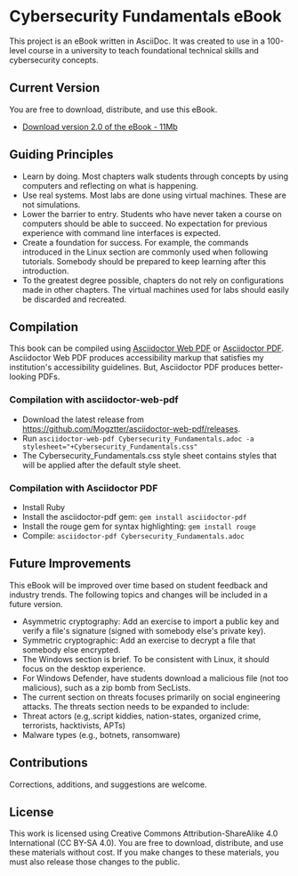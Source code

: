 # Cybersecurity Fundamentals eBook

This project is an eBook written in AsciiDoc. It was created to use in a 100-level course in a university to teach foundational technical skills and cybersecurity concepts. 

## Current Version

You are free to download, distribute, and use this eBook.

* [Download version 2.0 of the eBook - 11Mb](https://github.com/jimmarq/cyfunbook/releases/download/v2.0/Cybersecurity_Fundamentals-2.0.pdf)

## Guiding Principles

* Learn by doing. Most chapters walk students through concepts by using computers and reflecting on what is happening.
* Use real systems. Most labs are done using virtual machines. These are not simulations.
* Lower the barrier to entry. Students who have never taken a course on computers should be able to succeed. No expectation for previous experience with command line interfaces is expected.
* Create a foundation for success. For example, the commands introduced in the Linux section are commonly used when following tutorials. Somebody should be prepared to keep learning after this introduction.
* To the greatest degree possible, chapters do not rely on configurations made in other chapters. The virtual machines used for labs should easily be discarded and recreated.

## Compilation

This book can be compiled using [Asciidoctor Web PDF](https://github.com/Mogztter/asciidoctor-web-pdf) or [Asciidoctor PDF](https://docs.asciidoctor.org/pdf-converter/latest/install/). Asciidoctor Web PDF produces accessibility markup that satisfies my institution's accessibility guidelines. But, Asciidoctor PDF produces better-looking PDFs.

### Compilation with asciidoctor-web-pdf

* Download the latest release from https://github.com/Mogztter/asciidoctor-web-pdf/releases.
* Run ```asciidoctor-web-pdf Cybersecurity_Fundamentals.adoc -a stylesheet="+Cybersecurity_Fundamentals.css"```
* The Cybersecurity_Fundamentals.css style sheet contains styles that will be applied after the default style sheet.

### Compilation with Asciidoctor PDF

* Install Ruby
* Install the asciidoctor-pdf gem: ```gem install asciidoctor-pdf```
* Install the rouge gem for syntax highlighting: ```gem install rouge```
* Compile: ```asciidoctor-pdf Cybersecurity_Fundamentals.adoc```

## Future Improvements

This eBook will be improved over time based on student feedback and industry trends. The following topics and changes will be included in a future version.

* Asymmetric cryptography: Add an exercise to import a public key and verify a file's signature (signed with somebody else's private key).
* Symmetric cryptographic: Add an exercise to decrypt a file that somebody else encrypted.
* The Windows section is brief. To be consistent with Linux, it should focus on the desktop experience.
* For Windows Defender, have students download a malicious file (not too malicious), such as a zip bomb from SecLists.
* The current section on threats focuses primarily on social engineering attacks. The threats section needs to be expanded to include:
* Threat actors (e.g,.script kiddies, nation-states, organized crime, terrorists, hacktivists, APTs)
* Malware types (e.g., botnets, ransomware)

## Contributions

Corrections, additions, and suggestions are welcome.

## License

This work is licensed using Creative Commons Attribution-ShareAlike 4.0 International (CC BY-SA 4.0). You are free to download, distribute, and use these materials without cost. If you make changes to these materials, you must also release those changes to the public.
